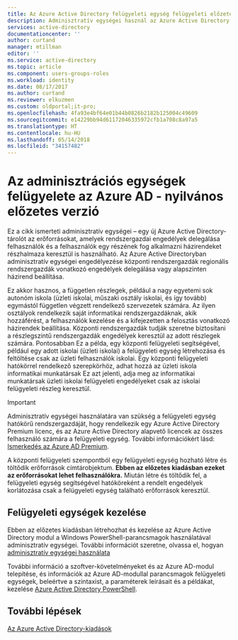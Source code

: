 ```yaml
---
title: Az Azure Active Directory felügyeleti egység felügyeleti előzetes verzió
description: Adminisztratív egységei használ az Azure Active Directory engedélyeit részletesebb delegálása
services: active-directory
documentationcenter: ''
author: curtand
manager: mtillman
editor: ''
ms.service: active-directory
ms.topic: article
ms.component: users-groups-roles
ms.workload: identity
ms.date: 08/17/2017
ms.author: curtand
ms.reviewer: elkuzmen
ms.custom: oldportal;it-pro;
ms.openlocfilehash: 4fa93e4bf64e01b44b0826b2182b125004c49609
ms.sourcegitcommit: e14229bb94d61172046335972cfb1a708c8a97a5
ms.translationtype: HT
ms.contentlocale: hu-HU
ms.lasthandoff: 05/14/2018
ms.locfileid: "34157482"
---
```

# <a name="administrative-units-management-in-azure-ad---public-preview"></a>Az adminisztrációs egységek felügyelete az Azure AD - nyilvános előzetes verzió
Ez a cikk ismerteti adminisztratív egységei – egy új Azure Active Directory-tárolót az erőforrásokat, amelyek rendszergazdai engedélyek delegálása felhasználók és a felhasználók egy részének fog alkalmazni házirendeket részhalmaza keresztül is használható. Az Azure Active Directoryban adminisztratív egységei engedélyezése központi rendszergazdák regionális rendszergazdák vonatkozó engedélyek delegálása vagy alapszinten házirend beállítása.

Ez akkor hasznos, a független részlegek, például a nagy egyetemi sok autonóm iskola (üzleti iskolai, műszaki osztály iskolai, és így tovább) egymástól független végzett rendelkező szervezetek számára. Az ilyen osztályok rendelkezik saját informatikai rendszergazdáknak, akik hozzáférést, a felhasználók kezelése és a kifejezetten a felosztás vonatkozó házirendek beállítása. Központi rendszergazdák tudják szeretne biztosítani a részlegszintű rendszergazdák engedélyek keresztül az adott részlegek számára. Pontosabban Ez a példa, egy központi felügyeleti segítségével, például egy adott iskolai (üzleti iskolai) a felügyeleti egység létrehozása és feltöltése csak az üzleti felhasználók iskolai. Egy központi felügyeleti hatókörrel rendelkező szerepkörhöz, adhat hozzá az üzleti iskola informatikai munkatársak Ez azt jelenti, adja meg az informatikai munkatársak üzleti iskolai felügyeleti engedélyeket csak az iskolai felügyeleti részleg keresztül.

> [!IMPORTANT]
> Adminisztratív egységei használatára van szükség a felügyeleti egység hatókörű rendszergazdáját, hogy rendelkezik egy Azure Active Directory Premium licenc, és az Azure Active Directory alapvető licencek az összes felhasználó számára a felügyeleti egység. További információkért lásd: [Ismerkedés az Azure AD Premium](active-directory-get-started-premium.md).
>


A központi felügyeleti szempontból egy felügyeleti egység hozható létre és töltődik erőforrások címtárobjektum. **Ebben az előzetes kiadásban ezeket az erőforrásokat lehet felhasználókra.** Miután létre és töltődik fel, a felügyeleti egység segítségével hatóköreként a rendelt engedélyek korlátozása csak a felügyeleti egység található erőforrások keresztül.

## <a name="managing-administrative-units"></a>Felügyeleti egységek kezelése
Ebben az előzetes kiadásban létrehozhat és kezelése az Azure Active Directory modul a Windows PowerShell-parancsmagok használatával adminisztratív egységei. További információt szeretne, olvassa el, hogyan [adminisztratív egységei használata](https://docs.microsoft.com/powershell/azure/active-directory/working-with-administrative-units?view=azureadps-2.0)

További információ a szoftver-követelményeket és az Azure AD-modul telepítése, és információk az Azure AD-modullal parancsmagok felügyeleti egységek, beleértve a szintaxist, a paraméterek leírásait és a példákat, kezelése [Azure Active Directory PowerShell](https://docs.microsoft.com/powershell/azure/active-directory/overview?view=azureadps-2.0).

## <a name="next-steps"></a>További lépések
[Az Azure Active Directory-kiadások](active-directory-whatis.md)
